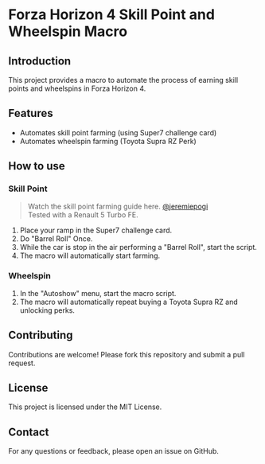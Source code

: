 # Forza Horizon 4 Skill Point and Wheelspin Macro

## Introduction
This project provides a macro to automate the process of earning skill points and wheelspins in Forza Horizon 4.

## Features
- Automates skill point farming (using Super7 challenge card)
- Automates wheelspin farming (Toyota Supra RZ Perk)

## How to use
### Skill Point
> Watch the skill point farming guide here. [@jeremiepogi](https://www.youtube.com/watch?v=gOFWmkAjO9U)  
> Tested with a Renault 5 Turbo FE.
1. Place your ramp in the Super7 challenge card.
2. Do "Barrel Roll" Once.
3. While the car is stop in the air performing a "Barrel Roll", start the script.
4. The macro will automatically start farming.
### Wheelspin
1. In the "Autoshow" menu, start the macro script.
2. The macro will automatically repeat buying a Toyota Supra RZ and unlocking perks.

## Contributing
Contributions are welcome! Please fork this repository and submit a pull request.

## License
This project is licensed under the MIT License.

## Contact
For any questions or feedback, please open an issue on GitHub.